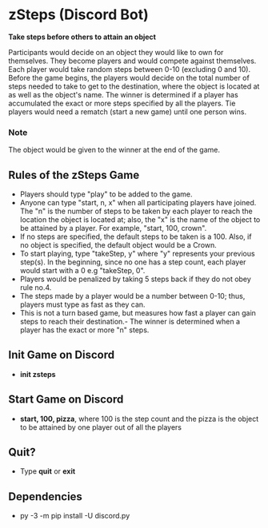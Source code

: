 # zSteps (Discord Bot)
**Take steps before others to attain an object**

Participants would decide on an object they would like to own for themselves. They become players and would compete against themselves. Each player would take random steps between 0-10 (excluding 0 and 10). Before the game begins, the players would decide on the total number of steps needed to take to get to the destination, where the object is located at as well as the object's name. The winner is determined if a player has accumulated the exact or more steps specified by all the players. Tie players would need a rematch (start a new game) until one person wins.
### Note
The object would be given to the winner at the end of the game.

## Rules of the zSteps Game
 - Players should type "play" to be added to the game.
 - Anyone can type "start, n, x" when all participating players have joined. The "n" is the number of steps to be taken by each player to reach the location the object is located at; also, the "x" is the name of the object to be attained by a player. For example, "start, 100, crown".
 - If no steps are specified, the default steps to be taken is a 100. Also, if no object is specified, the default object would be a Crown.
 - To start playing, type "takeStep, y" where "y" represents your previous step(s). In the beginning, since no one has a step count, each player would start with a 0 e.g "takeStep, 0".
 - Players would be penalized by taking 5 steps back if they do not obey rule no.4.
 - The steps made by a player would be a number between 0-10; thus, players must type as fast as they can.
 - This is not a turn based game, but measures how fast a player can gain steps to reach their destination.- The winner is determined when a player has the exact or more "n" steps.

## Init Game on Discord
 - **init zsteps**
## Start Game on Discord
 - **start, 100, pizza**, where 100 is the step count and the pizza is the object to be attained by one player out of all the players

 ## Quit?
 - Type **quit** or **exit**


## Dependencies
 - py -3 -m pip install -U discord.py